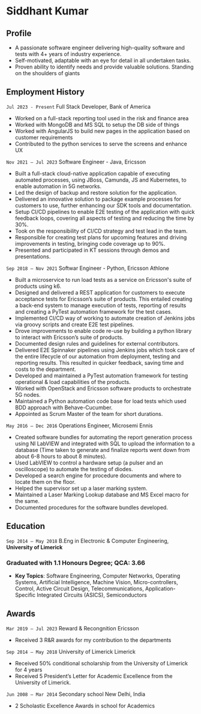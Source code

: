 # Siddhant Kumar

## Profile
- A passionate software engineer delivering high-quality software and tests with 4+ years of industry
experience.
- Self-motivated, adaptable with an eye for detail in all undertaken tasks.
- Proven ability to identify needs and provide valuable solutions.
Standing on the shoulders of giants

## Employment History
`Jul 2023 - Present` Full Stack Developer, Bank of America
- Worked on a full-stack reporting tool used in the risk and finance area
- Worked with MongoDB and MS SQL to setup the DB side of things
- Worked with AngularJS to build new pages in the application based on customer requirements
- Contributed to the python services to serve the screens and enhance UX
 

`Nov 2021 — Jul 2023` Software Engineer - Java, Ericsson
- Built a full-stack cloud-native application capable of executing automated processes, using JBoss,
Camunda, JS and Kubernetes, to enable automation in 5G networks.
- Led the design of backup and restore solution for the application.
- Delivered an innovative solution to package example processes for customers to use, further enhancing our
SDK tools and documentation.
- Setup CI/CD pipelines to enable E2E testing of the application with quick feedback loops, covering all
aspects of testing and reducing the time by 30%.
- Took on the responsibility of CI/CD strategy and test lead in the team.
- Responsible for creating test plans for upcoming features and driving improvements in testing, bringing
code coverage up to 90%.
- Presented and participated in KT sessions through demos and presentations.

`Sep 2018 — Nov 2021` Softwar Engineer - Python, Ericsson Athlone
- Built a microservice to run load tests as a service on Ericsson's suite of products using k6.
- Designed and delivered a REST application for customers to execute acceptance tests for Ericsson’s suite
of products. This entailed creating a back-end system to manage execution of tests, reporting of results and
creating a PyTest automation framework for the test cases.
- Implemented CI/CD way of working to automate creation of Jenkins jobs via groovy scripts and create
E2E test pipelines.
- Drove improvements to enable code re-use by building a python library to interact with Ericsson’s suite
of products.
- Documented design rules and guidelines for external contributors.
- Delivered E2E Spinnaker pipelines using Jenkins jobs which took care of the entire lifecycle of our
automation from deployment, testing and reporting results. This resulted in quicker feedback, saving time
and costs to the department.
- Developed and maintained a PyTest automation framework for testing operational & load capabilities of
the products.
- Worked with OpenStack and Ericsson software products to orchestrate 5G nodes.
- Maintained a Python automation code base for load tests which used BDD approach with
Behave-Cucumber.
- Appointed as Scrum Master of the team for short durations.

`May 2016 — Dec 2016` Operations Engineer, Microsemi Ennis
- Created software bundles for automating the report generation process using NI LabVIEW and integrated
with SQL to upload the information to a database (Time taken to generate and finalize reports went down
from about 6-8 hours to about 8 minutes).
- Used LabVIEW to control a hardware setup (a pulser and an oscilloscope) to automate the testing of
diodes.
- Developed a search engine for procedure documents and where to locate them on the floor.
- Helped the supervisor set up a laser marking system.
- Maintained a Laser Marking Lookup database and MS Excel macro for the same.
- Documented procedures for the software bundles developed.


## Education

`Sep 2014 — May 2018` B.Eng in Electronic & Computer Engineering, __University of Limerick__
### Graduated with 1.1 Honours Degree; QCA: 3.66
- __Key Topics__: Software Engineering, Computer Networks, Operating Systems, Artificial
Intelligence, Machine Vision, Micro-controllers, Control, Active Circuit Design, Telecommunications,
Application-Specific Integrated Circuits (ASICS), Semiconductors


## Awards

`Mar 2019 — Jul 2023` Reward & Recongnition Ericsson
- Received 3 R&R awards for my contribution to the departments

`Sep 2014 — May 2018` University of Limerick Limerick
- Received 50% conditional scholarship from the University of Limerick for 4 years
- Received 5 President’s Letter for Academic Excellence from the University of Limerick.

`Jun 2008 — Mar 2014` Secondary school New Delhi, India
- 2 Scholastic Excellence Awards in school for Academics


<!-- ### Footer

Last updated: June 2024 -->


